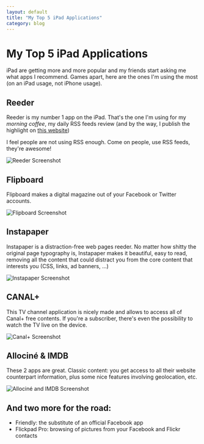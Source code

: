 ```yaml
---
layout: default
title: "My Top 5 iPad Applications"
category: blog
---
```


# My Top 5 iPad Applications

iPad are getting more and more popular and my friends start asking me what apps I recommend. Games apart, here are the ones I'm using the most (on an iPad usage, not iPhone usage).


## Reeder

Reeder is my number 1 app on the iPad. That's the one I'm using for my *morning coffee*, my daily RSS feeds review (and by the way, I publish the highlight on [this website][morningcoffee])

I feel people are not using RSS enough. Come on people, use RSS feeds, they're awesome!

![Reeder Screenshot](../../assets/images/reeder-screenshot.jpg)


## Flipboard

Flipboard makes a digital magazine out of your Facebook or Twitter accounts.

![Flipboard Screenshot](../../assets/images/flipboard-screenshot.jpg)


## Instapaper

Instapaper is a distraction-free web pages reeder. No matter how shitty the original page typography is, Instapaper makes it beautiful, easy to read, removing all the content that could distract you from the core content that interests you (CSS, links, ad banners, ...)

![Instapaper Screenshot](../../assets/images/instapaper-screenshot.jpg)


## CANAL+

This TV channel application is nicely made and allows to access all of Canal+ free contents. If you're a subscriber, there's even the possibility to watch the TV live on the device.

![Canal+ Screenshot](../../assets/images/canal_plus_screenshot.jpg)


## Allociné & IMDB

These 2 apps are great. Classic content: you get access to all their website counterpart information, plus some nice features involving geolocation, etc.

![Allociné and IMDB Screenshot](../../assets/images/allocine_imdb_screenshot.jpg)


## And two more for the road:

- Friendly: the substitute of an official Facebook app
- Flickpad Pro: browsing of pictures from your Facebook and Flickr contacts


[morningcoffee]: http://morningcoffee.deadrooster.org
